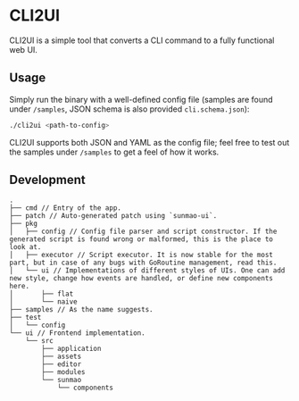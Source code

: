 # CLI2UI

CLI2UI is a simple tool that converts a CLI command to a fully functional web UI.

## Usage

Simply run the binary with a well-defined config file (samples are found under `/samples`, JSON schema is also provided `cli.schema.json`):

```bash
./cli2ui <path-to-config>
```

CLI2UI supports both JSON and YAML as the config file; feel free to test out the samples under `/samples` to get a feel of how it works.

## Development

```
.
├── cmd // Entry of the app.
├── patch // Auto-generated patch using `sunmao-ui`.
├── pkg
│   ├── config // Config file parser and script constructor. If the generated script is found wrong or malformed, this is the place to look at.
│   ├── executor // Script executor. It is now stable for the most part, but in case of any bugs with GoRoutine management, read this.
│   └── ui // Implementations of different styles of UIs. One can add new style, change how events are handled, or define new components here.
│       ├── flat
│       └── naive
├── samples // As the name suggests.
├── test
│   └── config
└── ui // Frontend implementation.
    └── src
        ├── application
        ├── assets
        ├── editor
        ├── modules
        └── sunmao
            └── components
```
